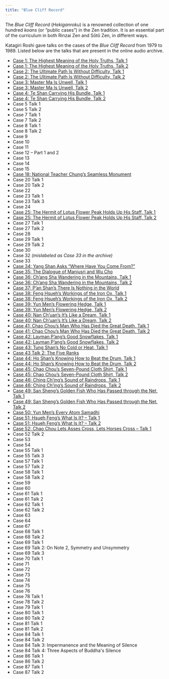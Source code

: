 ```yaml
---
title: "Blue Cliff Record"
---
```


The *Blue Cliff Record* (*Hekiganroku*) is a renowned collection of one hundred *koans* (or “public cases”) in the Zen tradition. It is an essential part of the curriculum in both Rinzai Zen and Sōtō Zen, in different ways.

Katagiri Roshi gave talks on the cases of the *Blue Cliff Record* from 1979 to 1989. Listed below are the talks that are present in the online audio archive. 

- [Case 1: The Highest Meaning of the Holy Truths, Talk 1](1979-11-17-Blue-Cliff-Record-Case-1-Talk-1)
- [Case 1: The Highest Meaning of the Holy Truths, Talk 2](1979-11-18-Blue-Cliff-Record-Case-1-Talk-2)
- [Case 2: The Ultimate Path Is Without Difficulty, Talk 1](1980-01-19-Blue-Cliff-Record-Case-2-Talk-1)
- [Case 2: The Ultimate Path Is Without Difficulty, Talk 2](1980-01-20-Blue-Cliff-Record-Case-2-Talk-2)
- [Case 3: Master Ma Is Unwell, Talk 1](1980-04-19-Blue-Cliff-Record-Case-3-Talk-1)
- [Case 3: Master Ma Is Unwell, Talk 2](1980-04-20-Blue-Cliff-Record-Case-3-Talk-2)
- [Case 4: Te Shan Carrying His Bundle, Talk 1](1980-05-08-Blue-Cliff-Record-Case-4-Talk-1)
- [Case 4: Te Shan Carrying His Bundle, Talk 2](1980-05-18-Blue-Cliff-Record-Case-4-Talk-2)
- Case 5 Talk 1
- Case 5 Talk 2
- Case 7 Talk 1
- Case 7 Talk 2
- Case 8 Talk 1
- Case 8 Talk 2
- Case 9
- Case 10
- Case 11
- Case 12 – Part 1 and 2
- Case 13
- Case 14
- Case 15
- [Case 18: National Teacher Chung’s Seamless Monument](1981-07-18-Blue-Cliff-Record-Case-18)
- Case 20 Talk 1
- Case 20 Talk 2
- Case 22
- Case 23 Talk 1
- Case 23 Talk 3
- Case 24
- [Case 25: The Hermit of Lotus Flower Peak Holds Up His Staff, Talk 1](1981-11-21-Blue-Cliff-Record-Case-25-Talk-1)
- [Case 25: The Hermit of Lotus Flower Peak Holds Up His Staff, Talk 2](1981-11-22-Blue-Cliff-Record-Case-25-Talk-2)
- Case 27 Talk 1
- Case 27 Talk 2
- Case 28
- Case 29 Talk 1
- Case 29 Talk 2
- Case 30
- Case 32 *(mislabeled as Case 33 in the archive)*
- Case 33
- [Case 34: Yang Shan Asks “Where Have You Come From?”](1982-11-17-Blue-Cliff-Record-Case-34)
- [Case 35: The Dialogue of Manjusri and Wu Cho](1982-11-24-Blue-Cliff-Record-Case-35)
- [Case 36: Ch’ang Sha Wandering in the Mountains, Talk 1](1982-12-01-Blue-Cliff-Record-Case-36-Talk-1)
- [Case 36: Ch’ang Sha Wandering in the Mountains, Talk 2](1982-12-08-Blue-Cliff-Record-Case-36-Talk-2)
- [Case 37: P’an Shan’s There Is Nothing in the World](1982-12-15-Blue-Cliff-Record-Case-37)
- [Case 38: Feng Hsueh’s Workings of the Iron Ox, Talk 1](1982-12-22-Blue-Cliff-Record-Case-38-Talk-1)
- [Case 38: Feng Hsueh’s Workings of the Iron Ox, Talk 2](1983-01-05-Blue-Cliff-Record-Case-38-Talk-2)
- [Case 39: Yun Men’s Flowering Hedge, Talk 1](1983-01-12-Blue-Cliff-Record-Case-39-Talk-1)
- [Case 39: Yun Men’s Flowering Hedge, Talk 2](1983-01-19-Blue-Cliff-Record-Case-39-Talk-2)
- [Case 40: Nan Ch’uan’s It’s Like a Dream, Talk 1](1983-01-26-Blue-Cliff-Record-Case-40-Talk-1)
- [Case 40: Nan Ch’uan’s It’s Like a Dream, Talk 2](1983-02-02-Blue-Cliff-Record-Case-40-Talk-2)
- [Case 41: Chao Chou’s Man Who Has Died the Great Death, Talk 1](1983-02-09-Blue-Cliff-Record-Case-41-Talk-1)
- [Case 41: Chao Chou’s Man Who Has Died the Great Death, Talk 2](1983-02-16-Blue-Cliff-Record-Case-41-Talk-2)
- [Case 42: Layman P’ang’s Good Snowflakes, Talk 1](1983-03-02-Blue-Cliff-Record-Case-42-Talk-1)
- [Case 42: Layman P’ang’s Good Snowflakes, Talk 2](1983-03-09-Blue-Cliff-Record-Case-42-Talk-2)
- [Case 43: Tung Shan’s No Cold or Heat, Talk 1](1983-03-16-Blue-Cliff-Record-Case-43-Talk-1)
- [Case 43 Talk 2: The Five Ranks](1983-04-06-Blue-Cliff-Record-Case-43-Talk-2)
- [Case 44: Ho Shan’s Knowing How to Beat the Drum, Talk 1](1983-04-20-Blue-Cliff-Record-Case-44-Talk-1)
- [Case 44: Ho Shan’s Knowing How to Beat the Drum, Talk 2](1983-04-27-Blue-Cliff-Record-Case-44-Talk-2)
- [Case 45: Chao Chou’s Seven-Pound Cloth Shirt, Talk 1](1983-05-25-Blue-Cliff-Record-Case-45-Talk-1)
- [Case 45: Chao Chou’s Seven-Pound Cloth Shirt, Talk 2](1983-06-01-Blue-Cliff-Record-Case-45-Talk-2)
- [Case 46: Ching Ch’ing’s Sound of Raindrops, Talk 1](1983-06-15-Blue-Cliff-Record-Case-46-Talk-1)
- [Case 46: Ching Ch’ing’s Sound of Raindrops, Talk 2](1983-08-24-Blue-Cliff-Record-Case-46-Talk-2)
- [Case 49: San Sheng’s Golden Fish Who Has Passed through the Net, Talk 1](1983-12-21-Blue-Cliff-Record-Case-49-Talk-1)
- [Case 49: San Sheng’s Golden Fish Who Has Passed through the Net, Talk 2](1983-12-28-Blue-Cliff-Record-Case-49-Talk-2)
- [Case 50: Yun Men’s Every Atom Samadhi](1984-01-04-Blue-Cliff-Record-Case-50)
- [Case 51: Hsueh Feng’s What Is It? – Talk 1](1984-01-11-Blue-Cliff-Record-Case-51-Talk-1)
- [Case 51: Hsueh Feng’s What Is It? – Talk 2](1984-01-18-Blue-Cliff-Record-Case-51-Talk-2)
- [Case 52: Chao Chou Lets Asses Cross, Lets Horses Cross – Talk 1](1984-01-21-Blue-Cliff-Record-Case-52-Talk-1)
- Case 52 Talk 2
- Case 53
- Case 54
- Case 55 Talk 1
- Case 55 Talk 3
- Case 57 Talk 1
- Case 57 Talk 2
- Case 58 Talk 1
- Case 58 Talk 2
- Case 59
- Case 60
- Case 61 Talk 1
- Case 61 Talk 2
- Case 62 Talk 1
- Case 62 Talk 2
- Case 63
- Case 64
- Case 67
- Case 68 Talk 1
- Case 68 Talk 2
- Case 69 Talk 1
- Case 69 Talk 2: On Note 2, Symmetry and Unsymmetry
- Case 69 Talk 3
- Case 70 Talk 1
- Case 71
- Case 72
- Case 73
- Case 74
- Case 75
- Case 76
- Case 78 Talk 1
- Case 78 Talk 2
- Case 79 Talk 1
- Case 80 Talk 1
- Case 80 Talk 2
- Case 81 Talk 1
- Case 81 Talk 2
- Case 84 Talk 1
- Case 84 Talk 2
- Case 84 Talk 3: Impermanence and the Meaning of Silence
- Case 84 Talk 4: Three Aspects of Buddha's Silence
- Case 86 Talk 1
- Case 86 Talk 2
- Case 87 Talk 1
- Case 87 Talk 2
